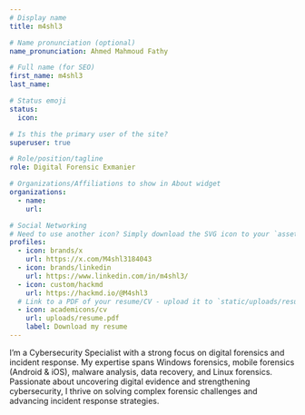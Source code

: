 ```yaml
---
# Display name
title: m4shl3

# Name pronunciation (optional)
name_pronunciation: Ahmed Mahmoud Fathy

# Full name (for SEO)
first_name: m4shl3
last_name: 

# Status emoji
status:
  icon: 

# Is this the primary user of the site?
superuser: true

# Role/position/tagline
role: Digital Forensic Exmanier

# Organizations/Affiliations to show in About widget
organizations:
  - name: 
    url: 

# Social Networking
# Need to use another icon? Simply download the SVG icon to your `assets/media/icons/` folder.
profiles:
  - icon: brands/x
    url: https://x.com/M4shl3184043
  - icon: brands/linkedin
    url: https://www.linkedin.com/in/m4shl3/
  - icon: custom/hackmd
    url: https://hackmd.io/@M4shl3
  # Link to a PDF of your resume/CV - upload it to `static/uploads/resume.pdf`
  - icon: academicons/cv
    url: uploads/resume.pdf
    label: Download my resume
---
```


I’m a Cybersecurity Specialist with a strong focus on digital forensics and incident response. My expertise spans Windows forensics, mobile forensics (Android & iOS), malware analysis, data recovery, and Linux forensics. Passionate about uncovering digital evidence and strengthening cybersecurity, I thrive on solving complex forensic challenges and advancing incident response strategies.
